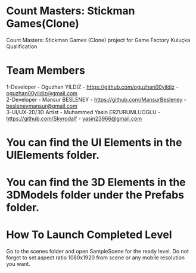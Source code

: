 # Count Masters: Stickman Games(Clone)
 Count Masters: Stickman Games (Clone) project for Game Factory Kuluçka Qualification
 
# Team Members 
1-Developer - Oguzhan YILDIZ - https://github.com/oguzhan00yildiz - oguzhan00yildiz@gmail.com \
2-Developer - Mansur BESLENEY - https://github.com/MansurBesleney - besleneymansur@gmail.com \
3-UI/UX-2D/3D Artist - Muhammed Yasin ERZURUMLUOGLU - https://github.com/Skyrodalf - yasin23966@gmail.com 
  
# You can find the UI Elements in the UIElements folder.

# You can find the 3D Elements in the 3DModels folder under the Prefabs folder.

# How To Launch Completed Level
Go to the scenes folder and open SampleScene for the ready level.
Do not forget to set aspect ratio 1080x1920 from scene or any mobile resolution you want.


